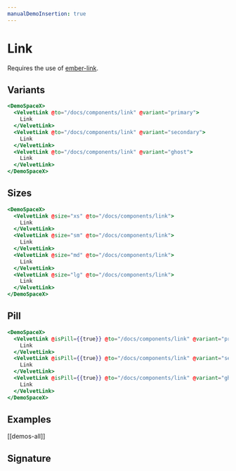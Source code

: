 ```yaml
---
manualDemoInsertion: true
---
```


# Link

Requires the use of [ember-link](https://buschtoens.github.io/ember-link/).

## Variants

```hbs preview-template
<DemoSpaceX>
  <VelvetLink @to="/docs/components/link" @variant="primary">
    Link
  </VelvetLink>
  <VelvetLink @to="/docs/components/link" @variant="secondary">
    Link
  </VelvetLink>
  <VelvetLink @to="/docs/components/link" @variant="ghost">
    Link
  </VelvetLink>
</DemoSpaceX>
```

## Sizes

```hbs preview-template
<DemoSpaceX>
  <VelvetLink @size="xs" @to="/docs/components/link">
    Link
  </VelvetLink>
  <VelvetLink @size="sm" @to="/docs/components/link">
    Link
  </VelvetLink>
  <VelvetLink @size="md" @to="/docs/components/link">
    Link
  </VelvetLink>
  <VelvetLink @size="lg" @to="/docs/components/link">
    Link
  </VelvetLink>
</DemoSpaceX>
```

## Pill

```hbs preview-template
<DemoSpaceX>
  <VelvetLink @isPill={{true}} @to="/docs/components/link" @variant="primary">
    Link
  </VelvetLink>
  <VelvetLink @isPill={{true}} @to="/docs/components/link" @variant="secondary">
    Link
  </VelvetLink>
  <VelvetLink @isPill={{true}} @to="/docs/components/link" @variant="ghost">
    Link
  </VelvetLink>
</DemoSpaceX>
```

## Examples

[[demos-all]]

## Signature

<!-- component-signature: velvet-link -->
